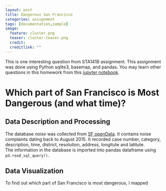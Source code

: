 ```yaml
---
layout: post
title: Dangerous San Francisco
categories: assignment
tags: [documentation,sample]
image:
  feature: cluster.png
  teaser: cluster-teaser.png
  credit: 
  creditlink: ""
---
```


This is one interesting question from STA141B assignment. This assignment was done using Python sqlite3, basemap, and pandas. You may learn other questions in this homework from this [jupyter notebook](https://wurl2013.github.io/STA141Btest/attachment/assignment6.ipynb).

#  Which part of San Francisco is Most Dangerous (and what time)?

## Data Description and Processing
The database *noise* was collected from [SF openData](https://data.sfgov.org/). It contains noise complaints dating back to August 2015. It recorded case number, category, description, time, district, resolution, address, longitute and latitute.  
The information in the database is imported into pandas dataframe using `pd.read_sql_query()`.

## Data Visualization
To find out which part of San Francisco is most dangerous, I mapped 
